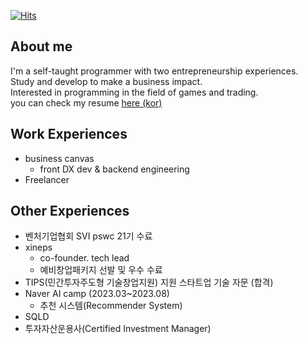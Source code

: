 [![Hits](https://hits.seeyoufarm.com/api/count/incr/badge.svg?url=https%3A%2F%2Fgithub.com%2FDarrenKwonDev)](https://hits.seeyoufarm.com)  

<!--
# [![Top Langs](https://github-readme-stats.vercel.app/api/top-langs/?username=DarrenKwonDev&layout=compact)](https://github.com/DarrenKwonDev)  
-->

## About me

I'm a self-taught programmer with two entrepreneurship experiences.  
Study and develop to make a business impact.  
Interested in programming in the field of games and trading.  
you can check my resume [here (kor) ](https://github.com/DarrenKwonDev/resume/blob/master/%EA%B6%8C%EC%88%98%ED%9B%88.korean.resume.pdf)  

## Work Experiences

- business canvas  
  - front DX dev & backend engineering  
- Freelancer  

## Other Experiences

- 벤처기업협회 SVI pswc 21기 수료  
- xineps
  - co-founder. tech lead
  - 예비창업패키지 선발 및 우수 수료   
- TIPS(민간투자주도형 기술창업지원) 지원 스타트업 기술 자문 (합격)  
- Naver AI camp (2023.03~2023.08)  
  - 추천 시스템(Recommender System)  
- SQLD
- 투자자산운용사(Certified Investment Manager)
